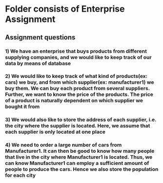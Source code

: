 # Folder consists of Enterprise Assignment

## Assignment questions

### 1) We have an enterprise that buys products from different supplying companies, and we would like to keep track of our data by means of database

### 2) We would like to keep track of what kind of products(ex: cars) we buy, and from which supplier(ex: manufacturer1) we buy them. We can buy each product from several suppliers. Further, we want to know the price of the products. The price of a product is naturally dependent on which supplier we bought it from

### 3) We would also like to store the address of each supplier, i.e. the city where the supplier is located. Here, we assume that each supplier is only located at one place

### 4) We need to order a large number of cars from Manufacturer1. It can then be good to know how many people that live in the city where Manufacturer1 is located. Thus, we can know Manufacturer1 can employ a sufficient amount of people to produce the cars. Hence we also store the population for each city